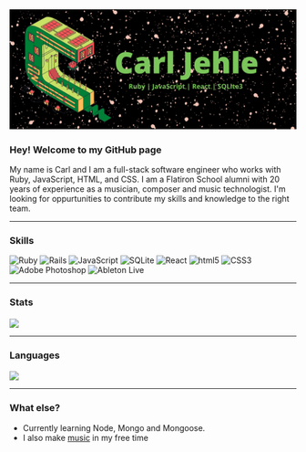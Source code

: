 <img src="CJlogo2.png" alt="banner" />

### Hey! Welcome to my GitHub page

My name is Carl and I am a full-stack software engineer who works with Ruby, JavaScript, HTML, and CSS. I am a Flatiron School alumni with 20 years of experience as a musician, composer and music technologist. I'm looking for oppurtunities to contribute my skills and knowledge to the right team. 

---
### Skills
<p>
<img alt="Ruby" src="https://img.shields.io/badge/Ruby-030303?logo=Ruby&style=flat-square&logoColor=CC342D" />
<img alt="Rails" src="https://img.shields.io/badge/Ruby on Rails-030303?logo=Ruby on Rails&style=flat-square&logoColor=CC0000" />
<img alt="JavaScript" src="https://img.shields.io/badge/JavaScript-030303?logo=JavaScript&style=flat-square&logoColor=F7DF1E" />
<img alt="SQLite" src="https://img.shields.io/badge/SQLite-030303?logo=SQLite&style=flat-square&logoColor=003B57" />
<img alt="React" src="https://img.shields.io/badge/React-030303?logo=React&style=flat-square&logoColor=#61DAFB" />
<img alt="html5" src="https://img.shields.io/badge/HTML5-030303?logo=HTML5&style=flat-square&logoColor=E34F26" />
<img alt="CSS3" src="https://img.shields.io/badge/CSS3-030303?logo=CSS3&style=flat-square&logoColor=1572B6" />
<img alt="Adobe Photoshop" src="https://img.shields.io/badge/Adobe Photoshop-030303?logo=Adobe Photoshop&style=flat-square&logoColor=#31A8FF" />
<img alt="Ableton Live" src="https://img.shields.io/badge/Ableton Live-030303?logo=Ableton Live&style=flat-square&logoColor=#000000" />
</p>

---

### Stats
<img align="center" src="https://github-readme-stats.vercel.app/api?username=Carlj0666&count_private=true&title_color=008037&icon_color=FF5757&bg_color=21232E&border_color=FFBD59&locale=en&text_color=7BC65B&custom_title=Carl's+GitHub+Stats&show_icons=true" />

---

### Languages

<img align="center" src="https://github-readme-stats.vercel.app/api/top-langs/?username=Carlj0666&count_private=true&title_color=008037&icon_color=FF5757&bg_color=21232E&border_color=FFBD59&locale=en&text_color=7BC65B&custom_title=Carl's+Languages&show_icons=true&layout=compact"/>

---

### What else?
- Currently learning Node, Mongo and Mongoose.
- I also make <a target="_blank" rel="noopener noreferrer" href="https://archo-logic1.bandcamp.com/">music</a> in my free time

